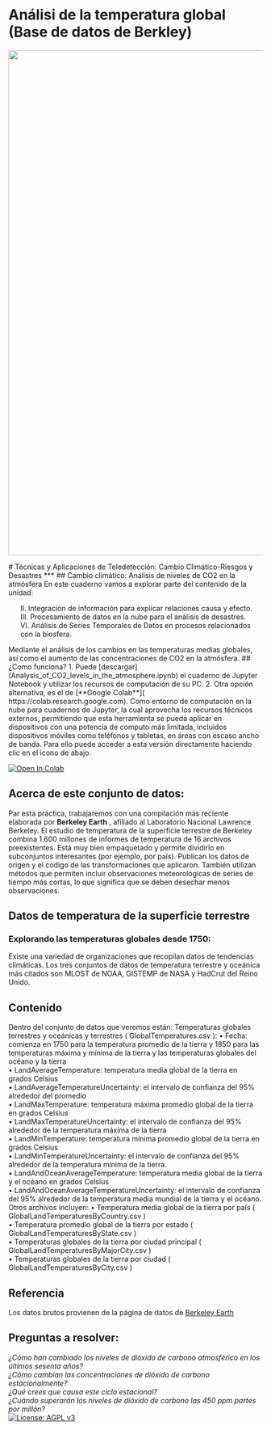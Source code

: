 # Análisi de la temperatura global (Base de datos de Berkley)
<p><center> <img src="https://github.com/Alexanderariza/Analysis_nivel_CO2_Atm/blob/main/Img/logo_heat.png" width="1000"/> </p></center>
# Técnicas y Aplicaciones de Teledetección: Cambio Climático-Riesgos y Desastres
***
## Cambio climático: Análisis de niveles de CO2 en la atmósfera
En este cuaderno vamos a explorar parte del contenido de la unidad:<br>
<ul>
<il> II. Integración de información para explicar relaciones causa y efecto.</li><br>
<il> III. Procesamiento de datos en la nube para el análisis de desastres.</li><br>
<il> VI. Análisis de Series Temporales de Datos en procesos relacionados con la biosfera.</li><br></ul>
Mediante el análisis de los cambios en las temperaturas medias globales, así como el aumento de las concentraciones de CO2 en la atmósfera.
## ¿Como funciona?
1. Puede [descargar](Analysis_of_CO2_levels_in_the_atmosphere.ipynb) el cuaderno de Jupyter Notebook y utilizar los recursos de computación de su PC. 
2. Otra opción alternativa, es el de [**Google Colab**]( https://colab.research.google.com). Como entorno de computación en la nube para cuadernos de Jupyter, la cual aprovecha los recursos técnicos externos, permitiendo que esta herramienta se pueda aplicar en dispositivos con una potencia de computo más limitada, incluidos dispositivos móviles como teléfonos y tabletas, en áreas con escaso ancho de banda. Para ello puede acceder a esta versión directamente haciendo clic en el icono de abajo.

[![Open In Colab](https://colab.research.google.com/assets/colab-badge.svg)](https://colab.research.google.com/github/Alexanderariza/Analisis_nivel_CO2_-atm-sfera/blob/main/Colab/An%C3%A1lisis_nivel_CO2_en_la_atmosfera.ipynb)

## Acerca de este conjunto de datos:
Par esta práctica, trabajaremos con una compilación más reciente elaborada por **Berkeley Earth** , afiliado al Laboratorio Nacional Lawrence Berkeley. El estudio de temperatura de la superficie terrestre de Berkeley combina 1.600 millones de informes de temperatura de 16 archivos preexistentes. Está muy bien empaquetado y permite dividirlo en subconjuntos interesantes (por ejemplo, por país). Publican los datos de origen y el código de las transformaciones que aplicaron. También utilizan métodos que permiten incluir observaciones meteorológicas de series de tiempo más cortas, lo que significa que se deben desechar menos observaciones.

## Datos de temperatura de la superficie terrestre
### Explorando las temperaturas globales desde 1750:
Existe una variedad de organizaciones que recopilan datos de tendencias climáticas. Los tres conjuntos de datos de temperatura terrestre y oceánica más citados son MLOST de NOAA, GISTEMP de NASA y HadCrut del Reino Unido.
## Contenido
Dentro del conjunto de datos que veremos están:
Temperaturas globales terrestres y oceánicas y terrestres ( GlobalTemperatures.csv ):
•	Fecha: comienza en 1750 para la temperatura promedio de la tierra y 1850 para las temperaturas máxima y mínima de la tierra y las temperaturas globales del océano y la tierra<br>
•	LandAverageTemperature: temperatura media global de la tierra en grados Celsius<br>
•	LandAverageTemperatureUncertainty: el intervalo de confianza del 95% alrededor del promedio<br>
•	LandMaxTemperature: temperatura máxima promedio global de la tierra en grados Celsius<br>
•	LandMaxTemperatureUncertainty: el intervalo de confianza del 95% alrededor de la temperatura máxima de la tierra<br>
•	LandMinTemperature: temperatura mínima promedio global de la tierra en grados Celsius<br>
•	LandMinTemperatureUncertainty: el intervalo de confianza del 95% alrededor de la temperatura mínima de la tierra.<br>
•	LandAndOceanAverageTemperature: temperatura media global de la tierra y el océano en grados Celsius<br>
•	LandAndOceanAverageTemperatureUncertainty: el intervalo de confianza del 95% alrededor de la temperatura media mundial de la tierra y el océano.<br>
Otros archivos incluyen:
•	Temperatura media global de la tierra por país ( GlobalLandTemperaturesByCountry.csv )<br>
•	Temperatura promedio global de la tierra por estado ( GlobalLandTemperaturesByState.csv )<br>
•	Temperaturas globales de la tierra por ciudad principal ( GlobalLandTemperaturesByMajorCity.csv )<br>
•	Temperaturas globales de la tierra por ciudad ( GlobalLandTemperaturesByCity.csv )<br>
## Referencia
Los datos brutos provienen de la página de datos de [Berkeley Earth](http://berkeleyearth.org/data/)
## Preguntas a resolver:
<i>¿Cómo han cambiado los niveles de dióxido de carbono atmosférico en los últimos sesenta años?<br> 
¿Cómo cambian las concentraciones de dióxido de carbono estacionalmente?<br> 
¿Qué crees que causa este ciclo estacional?<br> 
¿Cuándo superarán los niveles de dióxido de carbono las 450 ppm partes por millón?<br></i>
[![License: AGPL v3](https://img.shields.io/badge/License-AGPL%20v3-blue.svg)](https://www.gnu.org/licenses/agpl-3.0)

